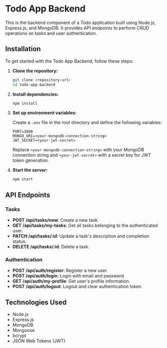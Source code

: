 # Todo App Backend

This is the backend component of a Todo application built using Node.js, Express.js, and MongoDB. It provides API endpoints to perform CRUD operations on tasks and user authentication.

## Installation

To get started with the Todo App Backend, follow these steps:

1. **Clone the repository:**

    ```bash
    git clone <repository-url>
    cd todo-app-backend
    ```

2. **Install dependencies:**

    ```bash
    npm install
    ```

3. **Set up environment variables:**

    Create a `.env` file in the root directory and define the following variables:

    ```plaintext
    PORT=3000
    MONGO_URI=<your-mongodb-connection-string>
    JWT_SECRET=<your-jwt-secret>
    ```

    Replace `<your-mongodb-connection-string>` with your MongoDB connection string and `<your-jwt-secret>` with a secret key for JWT token generation.

4. **Start the server:**

    ```bash
    npm start
    ```

## API Endpoints

### Tasks

- **POST /api/tasks/new**: Create a new task.
- **GET /api/tasks/my-tasks**: Get all tasks belonging to the authenticated user.
- **PATCH /api/tasks/:id**: Update a task's description and completion status.
- **DELETE /api/tasks/:id**: Delete a task.

### Authentication

- **POST /api/auth/register**: Register a new user.
- **POST /api/auth/login**: Login with email and password.
- **GET /api/auth/my-profile**: Get user's profile information.
- **POST /api/auth/logout**: Logout and clear authentication token.

## Technologies Used

- Node.js
- Express.js
- MongoDB
- Mongoose
- bcrypt
- JSON Web Tokens (JWT)

